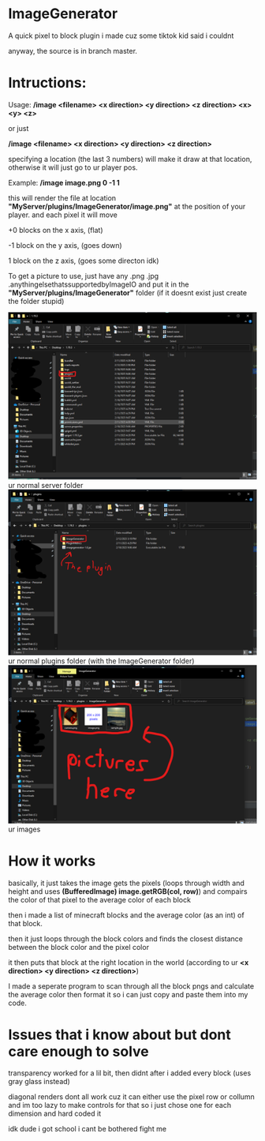 # ImageGenerator
A quick pixel to block plugin i made cuz some tiktok kid said i couldnt

anyway, the source is in branch master.

# Intructions:
Usage: <b>/image \<filename> \<x direction> \<y direction> \<z direction> \<x> \<y> \<z></b>

or just

<b>/image \<filename> \<x direction> \<y direction> \<z direction></b>

specifying a location (the last 3 numbers) will make it draw at that location, otherwise it will just go to ur player pos.

Example: <b>/image image.png 0 -1 1</b>

this will render the file at location <b>"MyServer/plugins/ImageGenerator/image.png"</b> at the position of your player.
and each pixel it will move 

+0 blocks on the x axis, (flat)

-1 block on the y axis, (goes down)

1 block on the z axis, (goes some directon idk)

To get a picture to use, just have any .png .jpg .anythingelsethatssupportedbyImageIO and put it in the <b>"MyServer/plugins/ImageGenerator"</b> folder
(if it doesnt exist just create the folder stupid)

![alt text](https://github.com/Tuffdufroggins/ImageGenerator/blob/main/images/server-folder.png?raw=true)
ur normal server folder
![alt text](https://github.com/Tuffdufroggins/ImageGenerator/blob/main/images/plugins-folder.png?raw=true)
ur normal plugins folder (with the ImageGenerator folder)
![alt text](https://github.com/Tuffdufroggins/ImageGenerator/blob/main/images/pictures-folder.png?raw=true)
ur images

# How it works

basically, it just takes the image
gets the pixels (loops through width and height and uses <b>(BufferedImage) image.getRGB(col, row)</b>)
and compairs the color of that pixel to the average color of each block

then i made a list of minecraft blocks and the average color (as an int) of that block.

then it just loops through the block colors and finds the closest distance between the block color and the pixel color

it then puts that block at the right location in the world (according to ur <b>\<x direction> \<y direction> \<z direction></b>)

I made a seperate program to scan through all the block pngs and calculate the average color then format it so i can just copy and paste them into my code.

# Issues that i know about but dont care enough to solve

transparency worked for a lil bit, then didnt after i added every block (uses gray glass instead)

diagonal renders dont all work cuz it can either use the pixel row or collumn and im too lazy to make controls for that so i just chose one for each dimension and hard coded it


idk dude i got school i cant be bothered fight me
